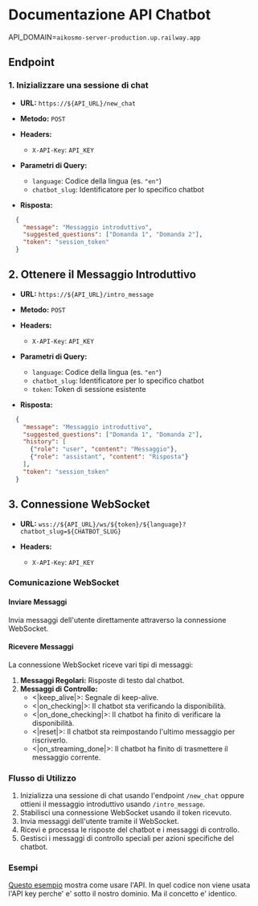 # Documentazione API Chatbot

API_DOMAIN=`aikosmo-server-production.up.railway.app`

## Endpoint

### 1. Inizializzare una sessione di chat

- **URL:** `https://${API_URL}/new_chat`
- **Metodo:** `POST`

- **Headers:**
  - `X-API-Key`: `API_KEY`

- **Parametri di Query:**
  - `language`: Codice della lingua (es. `"en"`)
  - `chatbot_slug`: Identificatore per lo specifico chatbot

- **Risposta:**
```json
  {
    "message": "Messaggio introduttivo",
    "suggested_questions": ["Domanda 1", "Domanda 2"],
    "token": "session_token"
  }
```

## 2. Ottenere il Messaggio Introduttivo

- **URL:** `https://${API_URL}/intro_message`
- **Metodo:** `POST`

- **Headers:**
  - `X-API-Key`: `API_KEY`

- **Parametri di Query:**
  - `language`: Codice della lingua (es. `"en"`)
  - `chatbot_slug`: Identificatore per lo specifico chatbot
  - `token`: Token di sessione esistente

- **Risposta:**
```json
  {
    "message": "Messaggio introduttivo",
    "suggested_questions": ["Domanda 1", "Domanda 2"],
    "history": [
      {"role": "user", "content": "Messaggio"},
      {"role": "assistant", "content": "Risposta"}
    ],
    "token": "session_token"
  }
```

## 3. Connessione WebSocket

- **URL:** `wss://${API_URL}/ws/${token}/${language}?chatbot_slug=${CHATBOT_SLUG}`

- **Headers:**
  - `X-API-Key`: `API_KEY`

### Comunicazione WebSocket

#### Inviare Messaggi

Invia messaggi dell'utente direttamente attraverso la connessione WebSocket.

#### Ricevere Messaggi

La connessione WebSocket riceve vari tipi di messaggi:

1. **Messaggi Regolari:** Risposte di testo dal chatbot.
2. **Messaggi di Controllo:**
   - <&#124;keep_alive&#124;>: Segnale di keep-alive.
   - <&#124;on_checking&#124;>: Il chatbot sta verificando la disponibilità.
   - <&#124;on_done_checking&#124;>: Il chatbot ha finito di verificare la disponibilità.
   - <&#124;reset&#124;>: Il chatbot sta reimpostando l'ultimo messaggio per riscriverlo.
   - <&#124;on_streaming_done&#124;>: Il chatbot ha finito di trasmettere il messaggio corrente.


### Flusso di Utilizzo

1. Inizializza una sessione di chat usando l'endpoint `/new_chat` oppure ottieni il messaggio introduttivo usando `/intro_message`.
2. Stabilisci una connessione WebSocket usando il token ricevuto.
3. Invia messaggi dell'utente tramite il WebSocket.
4. Ricevi e processa le risposte del chatbot e i messaggi di controllo.
5. Gestisci i messaggi di controllo speciali per azioni specifiche del chatbot.


### Esempi

[Questo esempio](./example.ts) mostra come usare l'API. In quel codice non viene usata l'API key perche' e' sotto il nostro dominio. Ma il concetto e' identico.
